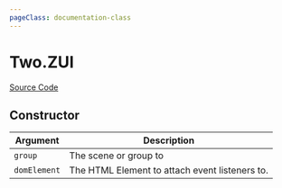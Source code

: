 ```yaml
---
pageClass: documentation-class
---
```


# Two.ZUI






<div class="meta">

  [Source Code](https://github.com/jonobr1/two.js/blob/dev/extras/jsm/zui.js#L33)

</div>



## Constructor


| Argument | Description |
| ---- | ----------- |
|  `group`  | The scene or group to |
|  `domElement`  | The HTML Element to attach event listeners to. |


